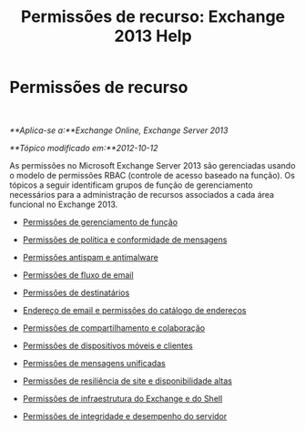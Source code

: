 ﻿---
title: 'Permissões de recurso: Exchange 2013 Help'
TOCTitle: Permissões de recurso
ms:assetid: 48d06fa6-e4a2-4d5c-bdbd-718eeaade4be
ms:mtpsurl: https://technet.microsoft.com/pt-br/library/Dd638127(v=EXCHG.150)
ms:contentKeyID: 50485482
ms.date: 05/22/2018
mtps_version: v=EXCHG.150
ms.translationtype: MT
---

# Permissões de recurso

 

_**Aplica-se a:**Exchange Online, Exchange Server 2013_

_**Tópico modificado em:**2012-10-12_

As permissões no Microsoft Exchange Server 2013 são gerenciadas usando o modelo de permissões RBAC (controle de acesso baseado na função). Os tópicos a seguir identificam grupos de função de gerenciamento necessários para a administração de recursos associados a cada área funcional no Exchange 2013.

  - [Permissões de gerenciamento de função](role-management-permissions-exchange-2013-help.md)

  - [Permissões de política e conformidade de mensagens](messaging-policy-and-compliance-permissions-exchange-2013-help.md)

  - [Permissões antispam e antimalware](anti-spam-and-anti-malware-permissions-exchange-2013-help.md)

  - [Permissões de fluxo de email](mail-flow-permissions-exchange-2013-help.md)

  - [Permissões de destinatários](recipients-permissions-exchange-2013-help.md)

  - [Endereço de email e permissões do catálogo de endereços](email-address-and-address-book-permissions-exchange-2013-help.md)

  - [Permissões de compartilhamento e colaboração](sharing-and-collaboration-permissions-exchange-2013-help.md)

  - [Permissões de dispositivos móveis e clientes](clients-and-mobile-devices-permissions-exchange-2013-help.md)

  - [Permissões de mensagens unificadas](unified-messaging-permissions-exchange-2013-help.md)

  - [Permissões de resiliência de site e disponibilidade altas](high-availability-and-site-resilience-permissions-exchange-2013-help.md)

  - [Permissões de infraestrutura do Exchange e do Shell](exchange-and-shell-infrastructure-permissions-exchange-2013-help.md)

  - [Permissões de integridade e desempenho do servidor](server-health-and-performance-permissions-exchange-2013-help.md)

